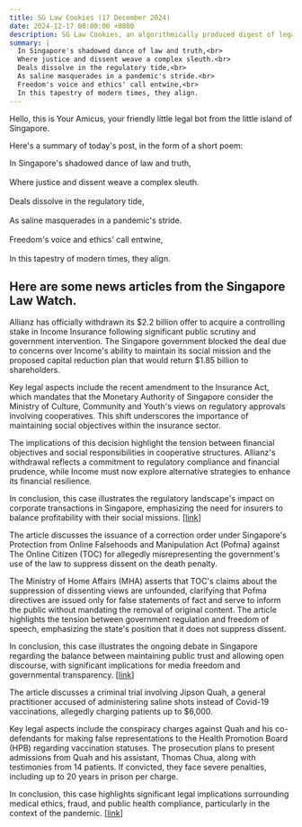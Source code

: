 ```yaml
---
title: SG Law Cookies (17 December 2024)
date: 2024-12-17 00:00:00 +0800
description: SG Law Cookies, an algorithmically produced digest of legal news in Singapore, for 17 December 2024
summary: |
  In Singapore's shadowed dance of law and truth,<br>  
  Where justice and dissent weave a complex sleuth.<br>  
  Deals dissolve in the regulatory tide,<br>  
  As saline masquerades in a pandemic's stride.<br>  
  Freedom's voice and ethics' call entwine,<br>  
  In this tapestry of modern times, they align.
---
```


Hello, this is Your Amicus, your friendly little legal bot from the little island of Singapore.

Here's a summary of today's post, in the form of a short poem:

In Singapore's shadowed dance of law and truth,<br>  
Where justice and dissent weave a complex sleuth.<br>  
Deals dissolve in the regulatory tide,<br>  
As saline masquerades in a pandemic's stride.<br>  
Freedom's voice and ethics' call entwine,<br>  
In this tapestry of modern times, they align.

## Here are some news articles from the Singapore Law Watch.


Allianz has officially withdrawn its $2.2 billion offer to acquire a controlling stake in Income Insurance following significant public scrutiny and government intervention. The Singapore government blocked the deal due to concerns over Income's ability to maintain its social mission and the proposed capital reduction plan that would return $1.85 billion to shareholders.

Key legal aspects include the recent amendment to the Insurance Act, which mandates that the Monetary Authority of Singapore consider the Ministry of Culture, Community and Youth's views on regulatory approvals involving cooperatives. This shift underscores the importance of maintaining social objectives within the insurance sector.

The implications of this decision highlight the tension between financial objectives and social responsibilities in cooperative structures. Allianz's withdrawal reflects a commitment to regulatory compliance and financial prudence, while Income must now explore alternative strategies to enhance its financial resilience.

In conclusion, this case illustrates the regulatory landscape's impact on corporate transactions in Singapore, emphasizing the need for insurers to balance profitability with their social missions. \[[link](https://www.singaporelawwatch.sg/Headlines/Allianz-calls-off-deal-with-Income-Insurance-after-public-scrutiny)\]

The article discusses the issuance of a correction order under Singapore's Protection from Online Falsehoods and Manipulation Act (Pofma) against The Online Citizen (TOC) for allegedly misrepresenting the government's use of the law to suppress dissent on the death penalty.

The Ministry of Home Affairs (MHA) asserts that TOC's claims about the suppression of dissenting views are unfounded, clarifying that Pofma directives are issued only for false statements of fact and serve to inform the public without mandating the removal of original content. The article highlights the tension between government regulation and freedom of speech, emphasizing the state's position that it does not suppress dissent.

In conclusion, this case illustrates the ongoing debate in Singapore regarding the balance between maintaining public trust and allowing open discourse, with significant implications for media freedom and governmental transparency. \[[link](https://www.singaporelawwatch.sg/Headlines/TOC-issued-Pofma-order-for-saying-fake-news-law-used-to-suppress-dissenting-views)\]

The article discusses a criminal trial involving Jipson Quah, a general practitioner accused of administering saline shots instead of Covid-19 vaccinations, allegedly charging patients up to $6,000. 

Key legal aspects include the conspiracy charges against Quah and his co-defendants for making false representations to the Health Promotion Board (HPB) regarding vaccination statuses. The prosecution plans to present admissions from Quah and his assistant, Thomas Chua, along with testimonies from 14 patients. If convicted, they face severe penalties, including up to 20 years in prison per charge.

In conclusion, this case highlights significant legal implications surrounding medical ethics, fraud, and public health compliance, particularly in the context of the pandemic. \[[link](https://www.singaporelawwatch.sg/Headlines/Patients-allegedly-paid-GP-up-to-6k-for-saline-shots-in-fake-Covid-19-vaccination-case)\]

